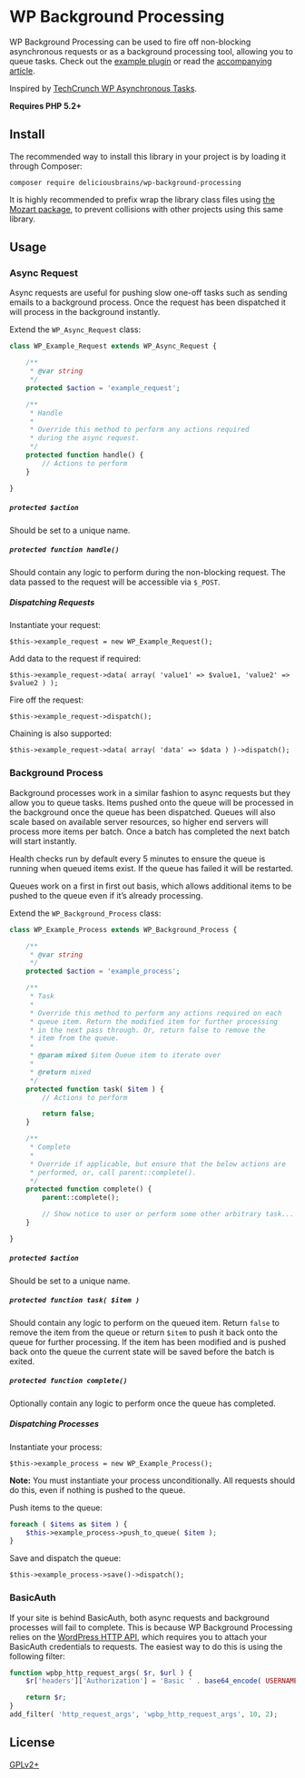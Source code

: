 # WP Background Processing

WP Background Processing can be used to fire off non-blocking asynchronous requests or as a background processing tool, allowing you to queue tasks. Check out the [example plugin](https://github.com/A5hleyRich/wp-background-processing-example) or read the [accompanying article](https://deliciousbrains.com/background-processing-wordpress/).

Inspired by [TechCrunch WP Asynchronous Tasks](https://github.com/techcrunch/wp-async-task).

__Requires PHP 5.2+__

## Install

The recommended way to install this library in your project is by loading it through Composer:

```
composer require deliciousbrains/wp-background-processing
```

It is highly recommended to prefix wrap the library class files using [the Mozart package](https://packagist.org/packages/coenjacobs/mozart), to prevent collisions with other projects using this same library.

## Usage

### Async Request

Async requests are useful for pushing slow one-off tasks such as sending emails to a background process. Once the request has been dispatched it will process in the background instantly.

Extend the `WP_Async_Request` class:

```php
class WP_Example_Request extends WP_Async_Request {

	/**
	 * @var string
	 */
	protected $action = 'example_request';

	/**
	 * Handle
	 *
	 * Override this method to perform any actions required
	 * during the async request.
	 */
	protected function handle() {
		// Actions to perform
	}

}
```

##### `protected $action`

Should be set to a unique name.

##### `protected function handle()`

Should contain any logic to perform during the non-blocking request. The data passed to the request will be accessible via `$_POST`.

##### Dispatching Requests

Instantiate your request:

`$this->example_request = new WP_Example_Request();`

Add data to the request if required:

`$this->example_request->data( array( 'value1' => $value1, 'value2' => $value2 ) );`

Fire off the request:

`$this->example_request->dispatch();`

Chaining is also supported:

`$this->example_request->data( array( 'data' => $data ) )->dispatch();`

### Background Process

Background processes work in a similar fashion to async requests but they allow you to queue tasks. Items pushed onto the queue will be processed in the background once the queue has been dispatched. Queues will also scale based on available server resources, so higher end servers will process more items per batch. Once a batch has completed the next batch will start instantly.

Health checks run by default every 5 minutes to ensure the queue is running when queued items exist. If the queue has failed it will be restarted.

Queues work on a first in first out basis, which allows additional items to be pushed to the queue even if it’s already processing.

Extend the `WP_Background_Process` class:

```php
class WP_Example_Process extends WP_Background_Process {

	/**
	 * @var string
	 */
	protected $action = 'example_process';

	/**
	 * Task
	 *
	 * Override this method to perform any actions required on each
	 * queue item. Return the modified item for further processing
	 * in the next pass through. Or, return false to remove the
	 * item from the queue.
	 *
	 * @param mixed $item Queue item to iterate over
	 *
	 * @return mixed
	 */
	protected function task( $item ) {
		// Actions to perform

		return false;
	}

	/**
	 * Complete
	 *
	 * Override if applicable, but ensure that the below actions are
	 * performed, or, call parent::complete().
	 */
	protected function complete() {
		parent::complete();

		// Show notice to user or perform some other arbitrary task...
	}

}
```

##### `protected $action`

Should be set to a unique name.

##### `protected function task( $item )`

Should contain any logic to perform on the queued item. Return `false` to remove the item from the queue or return `$item` to push it back onto the queue for further processing. If the item has been modified and is pushed back onto the queue the current state will be saved before the batch is exited.

##### `protected function complete()`

Optionally contain any logic to perform once the queue has completed.

##### Dispatching Processes

Instantiate your process:

`$this->example_process = new WP_Example_Process();`

**Note:** You must instantiate your process unconditionally. All requests should do this, even if nothing is pushed to the queue.

Push items to the queue:

```php
foreach ( $items as $item ) {
    $this->example_process->push_to_queue( $item );
}
```

Save and dispatch the queue:

`$this->example_process->save()->dispatch();`

### BasicAuth

If your site is behind BasicAuth, both async requests and background processes will fail to complete. This is because WP Background Processing relies on the [WordPress HTTP API](http://codex.wordpress.org/HTTP_API), which requires you to attach your BasicAuth credentials to requests. The easiest way to do this is using the following filter:

```php
function wpbp_http_request_args( $r, $url ) {
	$r['headers']['Authorization'] = 'Basic ' . base64_encode( USERNAME . ':' . PASSWORD );

	return $r;
}
add_filter( 'http_request_args', 'wpbp_http_request_args', 10, 2);
```

## License

[GPLv2+](http://www.gnu.org/licenses/gpl-2.0.html)
